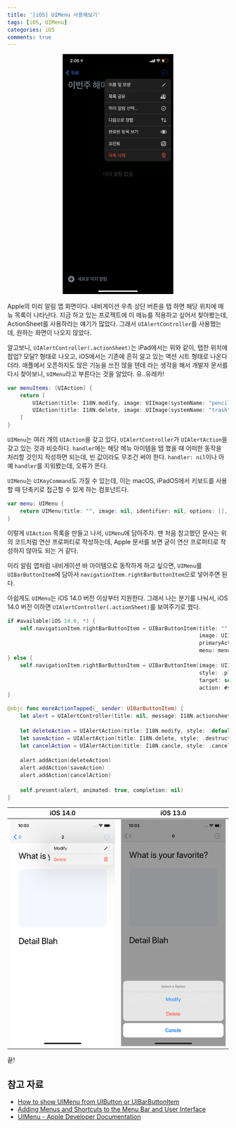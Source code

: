 ```yaml
---
title: '[iOS] UIMenu 사용해보기'
tags: [iOS, UIMenu]
categories: iOS
comments: true
---
```


<p align="center">
<img src="./uimenu.png" width="50%" />
</p>

Apple의 미리 알림 앱 화면이다. 내비게이션 우측 상단 버튼을 탭 하면 해당 위치에 메뉴 목록이 나타난다. 지금 하고 있는 프로젝트에 이 메뉴를 적용하고 싶어서 찾아봤는데, ActionSheet를 사용하라는 얘기가 많았다. 그래서 `UIAlertController`를 사용했는데, 원하는 화면이 나오지 않았다. 

알고보니, `UIAlertController(.actionSheet)`는 iPad에서는 위와 같이, 탭한 위치에 팝업? 모달? 형태로 나오고, iOS에서는 기존에 흔히 알고 있는 액션 시트 형태로 나온다더라. 애플에서 오픈하지도 않은 기능을 쓰진 않을 텐데 라는 생각을 해서 개발자 문서를 다시 찾아보니, `UIMenu`라고 부른다는 것을 알았다. 유..유레카!

```swift
var menuItems: [UIAction] {
	return [
		UIAction(title: I18N.modify, image: UIImage(systemName: "pencil"), handler: { _ in }),
		UIAction(title: I18N.delete, image: UIImage(systemName: "trash"), attributes: .destructive, handler: { _ in })
	]
}
```

`UIMenu`는 여러 개의 `UIAction`을 갖고 있다. `UIAlertController`가 `UIAlertAction`을 갖고 있는 것과 비슷하다. `handler`에는 해당 메뉴 아이템을 탭 했을 때 어떠한 동작을 처리할 것인지 작성하면 되는데, 빈 값이라도 무조건 써야 한다. `handler: nil`이나 아예 `handler`를 지워봤는데, 오류가 뜬다.

`UIMenu`는 `UIKeyCommand`도 가질 수 있는데, 이는 macOS, iPadOS에서 키보드를 사용할 때 단축키로 접근할 수 있게 하는 컴포넌트다.

```swift
var menu: UIMenu {
	return UIMenu(title: "", image: nil, identifier: nil, options: [], children: menuItems)
}
```

이렇게 `UIAction` 목록을 만들고 나서, `UIMenu`에 담아주자. 맨 처음 참고했던 문사는 위의 코드처럼 연산 프로퍼티로 작성하는데, Apple 문서를 보면 굳이 연산 프로퍼티로 작성하지 않아도 되는 거 같다.

미리 알림 앱처럼 내비게이션 바 아이템으로 동작하게 하고 싶으면, `UIMenu`를 `UIBarButtonItem`에 담아서 `navigationItem.rightBarButtonItem`으로 넣어주면 된다.

아쉽게도 `UIMenu`는 iOS 14.0 버전 이상부터 지원한다. 그래서 나는 분기를 나눠서, iOS 14.0 버전 이하면 `UIAlertController(.actionSheet)`를 보여주기로 했다.

```swift
if #available(iOS 14.0, *) {
    self.navigationItem.rightBarButtonItem = UIBarButtonItem(title: "",
                                                             image: UIImage(systemName: "ellipsis.circle"),
                                                             primaryAction: nil,
                                                             menu: menu)
} else {
    self.navigationItem.rightBarButtonItem = UIBarButtonItem(image: UIImage(systemName: "ellipsis.circle"),
                                                             style: .plain,
                                                             target: self,
                                                             action: #selector(moreActionTapped))
}
```

```swift
@objc func moreActionTapped(_ sender: UIBarButtonItem) {
    let alert = UIAlertController(title: nil, message: I18N.actionsheetMessage, preferredStyle: .actionSheet)

    let deleteAction = UIAlertAction(title: I18N.modify, style: .default, handler: { _ in })
    let saveAction = UIAlertAction(title: I18N.delete, style: .destructive, handler: { _ in })
    let cancelAction = UIAlertAction(title: I18N.cancle, style: .cancel, handler: { _ in })

    alert.addAction(deleteAction)
    alert.addAction(saveAction)
    alert.addAction(cancelAction)

    self.present(alert, animated: true, completion: nil)
}
```

| iOS 14.0 | iOS 13.0 |
| -------- | -------- |
| ![UIMenu 적용](./ios14.png) | ![actionSheet 적용](./ios13.png) |

끝!

## 참고 자료

-   [How to show UIMenu from UIButton or UIBarButtonItem](https://nemecek.be/blog/85/how-to-show-uimenu-from-uibutton-or-uibarbuttonitem)
-   [Adding Menus and Shortcuts to the Menu Bar and User Interface](https://developer.apple.com/documentation/uikit/uicommand/adding_menus_and_shortcuts_to_the_menu_bar_and_user_interface)
-   [UIMenu - Apple Developer Documentation](https://developer.apple.com/documentation/uiki.)